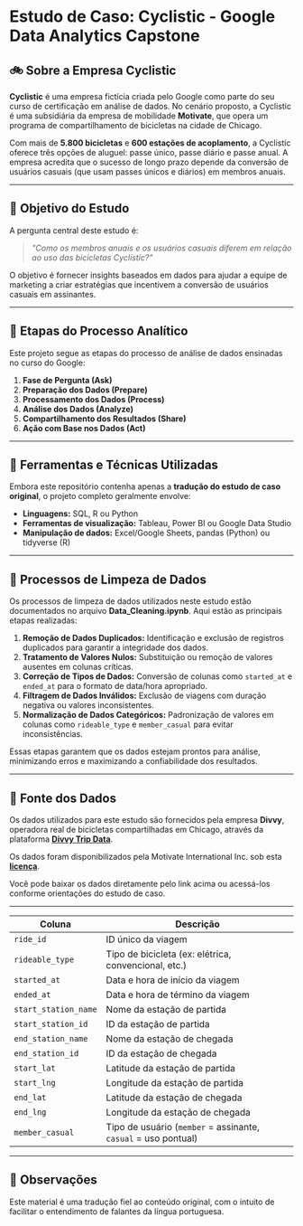 # Estudo de Caso: Cyclistic - Google Data Analytics Capstone


## 🚲 Sobre a Empresa Cyclistic

**Cyclistic** é uma empresa fictícia criada pelo Google como parte do seu curso de certificação em análise de dados. No cenário proposto, a Cyclistic é uma subsidiária da empresa de mobilidade **Motivate**, que opera um programa de compartilhamento de bicicletas na cidade de Chicago.

Com mais de **5.800 bicicletas** e **600 estações de acoplamento**, a Cyclistic oferece três opções de aluguel: passe único, passe diário e passe anual. A empresa acredita que o sucesso de longo prazo depende da conversão de usuários casuais (que usam passes únicos e diários) em membros anuais.

---

## 🎯 Objetivo do Estudo

A pergunta central deste estudo é:

> *"Como os membros anuais e os usuários casuais diferem em relação ao uso das bicicletas Cyclistic?"*

O objetivo é fornecer insights baseados em dados para ajudar a equipe de marketing a criar estratégias que incentivem a conversão de usuários casuais em assinantes.

---

## 🔎 Etapas do Processo Analítico

Este projeto segue as etapas do processo de análise de dados ensinadas no curso do Google:

1. **Fase de Pergunta (Ask)**
2. **Preparação dos Dados (Prepare)**
3. **Processamento dos Dados (Process)**
4. **Análise dos Dados (Analyze)**
5. **Compartilhamento dos Resultados (Share)**
6. **Ação com Base nos Dados (Act)**

---

## 🧰 Ferramentas e Técnicas Utilizadas

Embora este repositório contenha apenas a **tradução do estudo de caso original**, o projeto completo geralmente envolve:

- **Linguagens:** SQL, R ou Python
- **Ferramentas de visualização:** Tableau, Power BI ou Google Data Studio
- **Manipulação de dados:** Excel/Google Sheets, pandas (Python) ou tidyverse (R)

---

## 🧹 Processos de Limpeza de Dados

Os processos de limpeza de dados utilizados neste estudo estão documentados no arquivo **Data_Cleaning.ipynb**. Aqui estão as principais etapas realizadas:

1. **Remoção de Dados Duplicados:** Identificação e exclusão de registros duplicados para garantir a integridade dos dados.
2. **Tratamento de Valores Nulos:** Substituição ou remoção de valores ausentes em colunas críticas.
3. **Correção de Tipos de Dados:** Conversão de colunas como `started_at` e `ended_at` para o formato de data/hora apropriado.
4. **Filtragem de Dados Inválidos:** Exclusão de viagens com duração negativa ou valores inconsistentes.
5. **Normalização de Dados Categóricos:** Padronização de valores em colunas como `rideable_type` e `member_casual` para evitar inconsistências.

Essas etapas garantem que os dados estejam prontos para análise, minimizando erros e maximizando a confiabilidade dos resultados.

---

## 📂 Fonte dos Dados

Os dados utilizados para este estudo são fornecidos pela empresa **Divvy**, operadora real de bicicletas compartilhadas em Chicago, através da plataforma **[Divvy Trip Data](https://divvy-tripdata.s3.amazonaws.com/index.html)**.

Os dados foram disponibilizados pela Motivate International Inc. sob esta **[licença]("https://divvybikes.com/data-license-agreement")**.

Você pode baixar os dados diretamente pelo link acima ou acessá-los conforme orientações do estudo de caso.

---

| Coluna               | Descrição                                                      |
| -------------------- | -------------------------------------------------------------- |
| `ride_id`            | ID único da viagem                                             |
| `rideable_type`      | Tipo de bicicleta (ex: elétrica, convencional, etc.)           |
| `started_at`         | Data e hora de início da viagem                                |
| `ended_at`           | Data e hora de término da viagem                               |
| `start_station_name` | Nome da estação de partida                                     |
| `start_station_id`   | ID da estação de partida                                       |
| `end_station_name`   | Nome da estação de chegada                                     |
| `end_station_id`     | ID da estação de chegada                                       |
| `start_lat`          | Latitude da estação de partida                                 |
| `start_lng`          | Longitude da estação de partida                                |
| `end_lat`            | Latitude da estação de chegada                                 |
| `end_lng`            | Longitude da estação de chegada                                |
| `member_casual`      | Tipo de usuário (`member` = assinante, `casual` = uso pontual) |

---

## 📌 Observações

Este material é uma tradução fiel ao conteúdo original, com o intuito de facilitar o entendimento de falantes da língua portuguesa.

